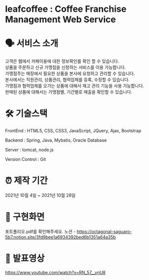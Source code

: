 # leafcoffee : Coffee Franchise Management Web Service

# 🗣 서비스 소개
  고객은 웹에서 카페이용에 대한 정보확인를 확인 할 수 있습니다. <br/>상품을 주문하고 신규 가맹점을 신청하는 서비스를 이용 가능합니다. <br/>
  가맹점주는 매장에서 필요한 상품을 본사에 요청하고 관리할 수 있습니다.<br/>
  본사에서는 직원관리, 상품관리, 협력업체를 등록, 수정할 수 있습니다.<br/> 가맹점과 협력업체를 오가는 상품에 대해서 재고 관리 기능을 사용 가능합니다.<br/>
  판매된 상품에 대해서는 가맹점별, 기간별로 매출을 확인할 수 있습니다.

# 🛠 기술스택
FrontEnd : HTML5, CSS, CSS3, JavaScript, JQuery, Ajax, Bootstrap

Backend : Spring, Java, Mybatis, Oracle Database

Server : tomcat, node.js

Version Control : Git

# ⏰ 제작 기간
2021년 10월 4일 ~ 2021년 10월 28일<br/>

# 📕 구현화면
  포트폴리오.pdf를 확인해주세요.
  노션 - https://octagonal-saguaro-5b7.notion.site/3fd9bee1a6934392bed6b1351a64a35b

# 📕 발표영상
  https://www.youtube.com/watch?v=RN_57__vnU8
